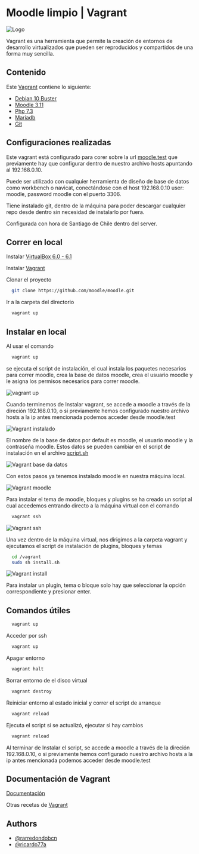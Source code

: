 # Moodle limpio | Vagrant
![Logo](/img/bcn.png)

Vagrant es una herramienta que permite la creación de entornos de desarrollo virtualizados que pueden ser reproducidos y compartidos de una forma muy sencilla.

## Contenido
Este [Vagrant](https://developer.hashicorp.com/vagrant) contiene lo siguiente:
- [Debian 10 Buster](https://www.debian.org/releases/buster/index.es.html)
- [Moodle 3.11](https://github.com/moodle/moodle.git)
- [Php 7.3](https://www.php.net/releases/7_3_0.php)
- [Mariadb](https://mariadb.org/)
- [Git](https://git-scm.com/)

## Configuraciones realizadas
Este vagrant está configurado para corer sobre la url [moodle.test](http://moodle.test) que previamente hay que configurar dentro de nuestro archivo hosts apuntando al 192.168.0.10.

Puede ser utilizado con cualquier herramienta de diseño de base de datos como workbench o navicat, conectándose con el host 192.168.0.10 user: moodle, password moodle con el puerto 3306.

Tiene instalado git, dentro de la máquina para poder descargar cualquier repo desde dentro sin necesidad de instalarlo por fuera.

Configurada con hora de Santiago de Chile dentro del server.

## Correr en local
Instalar [VirtualBox 6.0 - 6.1](https://www.virtualbox.org/wiki/Download_Old_Builds_6_1)

Instalar [Vagrant](https://developer.hashicorp.com/vagrant/downloads)

Clonar el proyecto

```bash
  git clone https://github.com/moodle/moodle.git
```

Ir a la carpeta del directorio

```bash
  vagrant up
```

## Instalar en local
Al usar el comando
```bash
  vagrant up
```
se ejecuta el script de instalación, el cual instala los paquetes necesarios para correr moodle, crea la base de datos moodle, crea el usuario moodle y le asigna los permisos necesarios para correr moodle.

![vagrant up](/img/install.png)

Cuando terminemos de Instalar vagrant, se accede a moodle a través de la direción 192.168.0.10, o si previamente hemos configurado nuestro archivo hosts a la ip antes mencionada podemos acceder desde moodle.test

![Vagrant instalado](/img/ifinish.png)

El nombre de la base de datos por default es moodle, el usuario moodle y la contraseña moodle. Estos datos se pueden cambiar en el script de instalación en el archivo [script.sh](script.sh)

![Vagrant base da datos](/img/cdb.png)

Con estos pasos ya tenemos instalado moodle en nuestra máquina local.

![Vagrant moodle](/img/moodle.png)

Para instalar el tema de moodle, bloques y plugins se ha creado un script al cual accedemos entrando directo a la máquina virtual con el comando
```bash
  vagrant ssh
```
![Vagrant ssh](/img/ssh.png)

Una vez dentro de la máquina virtual, nos dirigimos a la carpeta vagrant y ejecutamos el script de instalación de plugins, bloques y temas
```bash
  cd /vagrant
  sudo sh install.sh
```
![Vagrant install](/img/installsh.png)

Para instalar un plugin, tema o bloque solo hay que seleccionar la opción correspondiente y presionar enter.

## Comandos útiles
```bash
  vagrant up
```
Acceder por ssh
```bash
  vagrant up
```
Apagar entorno
```bash
  vagrant halt
```
Borrar entorno de el disco virtual
```bash
  vagrant destroy
```
Reiniciar entorno al estado inicial y correr el script de arranque
```bash
  vagrant reload
```
Ejecuta el script si se actualizó, ejecutar si hay cambios
```bash
  vagrant reload
```

Al terminar de Instalar el script, se accede a moodle a través de la direción 192.168.0.10, o si previamente hemos configurado nuestro archivo hosts a la ip antes mencionada podemos acceder desde moodle.test

## Documentación de Vagrant

[Documentación](https://developer.hashicorp.com/vagrant/docs)

Otras recetas de [Vagrant](https://app.vagrantup.com/boxes/search)


## Authors

- [@rarredondobcn](https://github.com/rarredondobcn)
- [@ricardo77a](https://github.com/ricardo77a)
